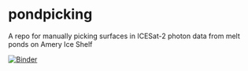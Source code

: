 # pondpicking
A repo for manually picking surfaces in ICESat-2 photon data from melt ponds on Amery Ice Shelf

[![Binder](https://mybinder.org/badge_logo.svg)](https://mybinder.org/v2/gh/fliphilipp/pondpicking/master?urlpath=https%3A%2F%2Fgithub.com%2Ffliphilipp%2Fpondpicking%2Fblob%2Fmaster%2FmanualPondPicking.ipynb)
